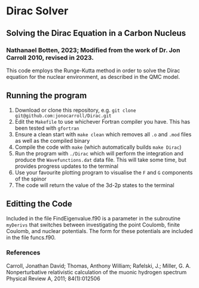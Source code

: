# Dirac Solver

## Solving the Dirac Equation in a Carbon Nucleus

### Nathanael Botten, 2023; Modified from the work of Dr. Jon Carroll 2010, revised in 2023.

This code employs the Runge-Kutta method in order to solve the Dirac equation for the nuclear environment, as described in the QMC model.

## Running the program

1. Download or clone this repository, e.g. `git clone git@github.com:jonocarroll/Dirac.git`
1. Edit the `Makefile` to use whichever Fortran compiler you have. This has been tested with `gfortran`
1. Ensure a clean start with `make clean` which removes all `.o` and `.mod` files as well as the compiled binary
1. Compile the code with `make` (which automatically builds `make Dirac`)
1. Run the program with `./Dirac` which will perform the integration and produce the `Wavefunctions.dat` data file. 
   This will take some time, but provides progress updates to the terminal
1. Use your favourite plotting program to visualise the `F` and `G` components of the spinor
1. The code will return the value of the 3d-2p states to the terminal

## Editting the Code

Included in the file FindEigenvalue.f90 is a parameter in the subroutine `myDerivs` that switches between investigating the point Coulomb, finite Coulomb, and nuclear potentials. 
The form for these potentials are included in the file funcs.f90.

### References
Carroll, Jonathan David; Thomas, Anthony William; Rafelski, J.; Miller, G. A.
Nonperturbative relativistic calculation of the muonic hydrogen spectrum Physical Review
A, 2011; 84(1):012506 
